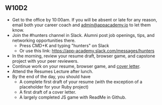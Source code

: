 ## W10D2
* Get to the office by 10:00am.  If you will be absent or late for any reason, email both your career coach and admin@appacademy.io to let them know.
* Join the #hunters channel in Slack. Alumni post job openings, tips, and networking opportunities there.
  * Press CMD+K and typing "hunters" on Slack
  * Or use this link: https://app-academy.slack.com/messages/hunters
* In the morning, review your resume draft, browser game, and capstone project with your peer reviewers.  
* Continue work on your resume, browser game, and [cover letter][cover-letter].  
* Attend the Resumes Lecture after lunch.
* By the end of the day, you should have
  * A complete first draft of your resume (with the exception of a placeholder for your Ruby project)
  * A first draft of a cover letter.
  * A largely completed JS game with ReadMe in Github.

[pair-boarding-curriculum]: ../interview-prep/pairboarding/index.md#index
[job-app-materials-reviews]: ../self-presentation/job_app_materials_reviews.md


[cover-letter]: ../self-presentation/cover_letter.md
